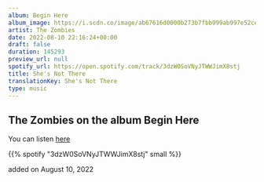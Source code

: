 ```yaml
---
album: Begin Here
album_image: https://i.scdn.co/image/ab67616d0000b273b7fbb999ab997e52cecd01f2
artist: The Zombies
date: 2022-08-10 22:16:24+00:00
draft: false
duration: 145293
preview_url: null
spotify_url: https://open.spotify.com/track/3dzW0SoVNyJTWWJimX8stj
title: She's Not There
translationKey: She's Not There
type: music
---
```


## The Zombies on the album Begin Here

You can listen [here](https://open.spotify.com/track/3dzW0SoVNyJTWWJimX8stj)

{{% spotify "3dzW0SoVNyJTWWJimX8stj" small %}}

added on August 10, 2022